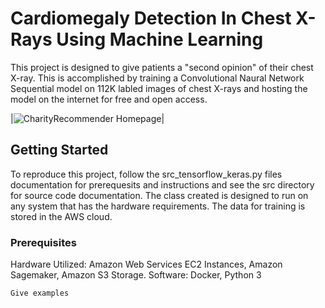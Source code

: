 # Cardiomegaly Detection In Chest X-Rays Using Machine Learning

This project is designed to give patients a "second opinion" of their chest X-ray. This is accomplished by training a Convolutional Naural Network Sequential model on 112K labled images of chest X-rays and hosting the model on the internet for free and open access.

|![CharityRecommender Homepage](IMG/CR_Homepage.png)|

## Getting Started

To reproduce this project, follow the src_tensorflow_keras.py files documentation for prerequesits and instructions and see the src directory for source code documentation. The class created is designed to run on any system that has the hardware requirements. The data for training is stored in the AWS cloud.

### Prerequisites

Hardware Utilized: Amazon Web Services EC2 Instances, Amazon Sagemaker, Amazon S3 Storage. 
Software: Docker, Python 3

```
Give examples
```

